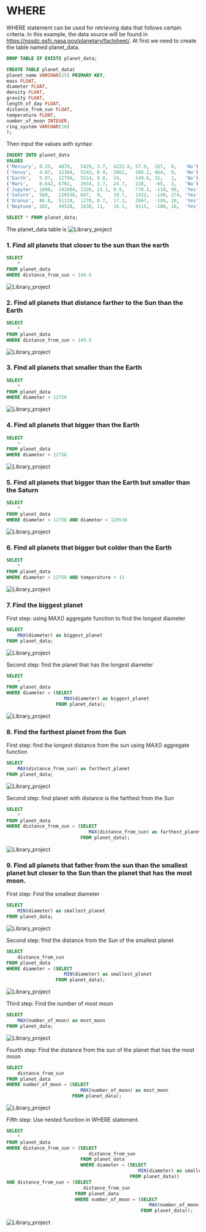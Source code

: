 # WHERE

WHERE statement can be used for retrieving data that follows certain criteria. In this example, the data source will be found in https://nssdc.gsfc.nasa.gov/planetary/factsheet/.
At first we need to create the table named planet_data.
```sql
DROP TABLE IF EXISTS planet_data;

CREATE TABLE planet_data(
planet_name VARCHAR(25) PRIMARY KEY,
mass FLOAT,
diameter FLOAT,
density FLOAT,
gravity FLOAT,
length_of_day FLOAT,
distance_from_sun FLOAT,
temperature FLOAT,
number_of_moon INTEGER,
ring_system VARCHAR(10)
);
```
Then input the values with syntax:
```sql
INSERT INTO planet_data
VALUES 
('Mercury', 0.33,  4879,   5429, 3.7,  4222.6, 57.9,  167,  0,   'No'),
('Venus',   4.87,  12104,  5243, 8.9,  2802,   108.2, 464,  0,   'No'),
('Earth',   5.97,  12756,  5514, 9.8,  24,     149.6, 15,   1,   'No'),
('Mars',    0.642, 6792,   3934, 3.7,  24.7,   228,   -65,  2,   'No'),
('Jupyter', 1898,  142984, 1326, 23.1, 9.9,    778.5, -110, 95,  'Yes'),
('Saturn',  568,   120536, 687,  9,    10.7,   1432,  -140, 274, 'Yes'),
('Uranus',  86.8,  51118,  1270, 8.7,  17.2,   2867,  -195, 28,  'Yes'),
('Neptune', 102,   49528,  1638, 11,   16.1,   4515,  -200, 16,  'Yes');

SELECT * FROM planet_data;
```
The planet_data table is
![Library_project](https://github.com/imdwipayana/PostgreSQL/blob/main/SQL%20Introduction/WHERE/image/planet_data.png)

### 1. Find all planets that closer to the sun than the earth
```sql
SELECT 
	*
FROM planet_data
WHERE distance_from_sun < 149.6
```

![Library_project](https://github.com/imdwipayana/PostgreSQL/blob/main/SQL%20Introduction/WHERE/image/number1.png)

### 2. Find all planets that distance farther to the Sun than the Earth
```sql
SELECT 
	*
FROM planet_data
WHERE distance_from_sun > 149.6
```

![Library_project](https://github.com/imdwipayana/PostgreSQL/blob/main/SQL%20Introduction/WHERE/image/number2.png)

### 3. Find all planets that smaller than the Earth
```sql
SELECT 
	*
FROM planet_data
WHERE diameter < 12756
```

![Library_project](https://github.com/imdwipayana/PostgreSQL/blob/main/SQL%20Introduction/WHERE/image/number3.png)

### 4. Find all planets that bigger than the Earth
```sql
SELECT 
	*
FROM planet_data
WHERE diameter > 12756
```

![Library_project](https://github.com/imdwipayana/PostgreSQL/blob/main/SQL%20Introduction/WHERE/image/number4.png)

### 5. Find all planets that bigger than the Earth but smaller than the Saturn
```sql
SELECT 
	*
FROM planet_data
WHERE diameter > 12756 AND diameter < 120536
```

![Library_project](https://github.com/imdwipayana/PostgreSQL/blob/main/SQL%20Introduction/WHERE/image/number5.png)

### 6. Find all planets that bigger but colder than the Earth
```sql
SELECT 
	*
FROM planet_data
WHERE diameter > 12756 AND temperature < 15
```

![Library_project](https://github.com/imdwipayana/PostgreSQL/blob/main/SQL%20Introduction/WHERE/image/number6.png)

### 7. Find the biggest planet
First step: using MAX() aggregate function to find the longest diameter
```sql
SELECT 
	MAX(diameter) as biggest_planet
FROM planet_data;
```

![Library_project](https://github.com/imdwipayana/PostgreSQL/blob/main/SQL%20Introduction/WHERE/image/number7step1.png)


Second step: find the planet that has the longest diameter
```sql
SELECT
	*
FROM planet_data
WHERE diameter = (SELECT 
                     MAX(diameter) as biggest_planet
                  FROM planet_data);
```
![Library_project](https://github.com/imdwipayana/PostgreSQL/blob/main/SQL%20Introduction/WHERE/image/number7.png)

### 8. Find the farthest planet from the Sun
First step: find the longest distance from the sun using MAX() aggregate function
```sql
SELECT 
	MAX(distance_from_sun) as farthest_planet
FROM planet_data;
```

![Library_project](https://github.com/imdwipayana/PostgreSQL/blob/main/SQL%20Introduction/WHERE/image/number8step1.png)


Second step: find planet with distance is the farthest from the Sun
```sql
SELECT
	*
FROM planet_data
WHERE distance_from_sun = (SELECT 
                              MAX(distance_from_sun) as farthest_planet
                           FROM planet_data);
```
![Library_project](https://github.com/imdwipayana/PostgreSQL/blob/main/SQL%20Introduction/WHERE/image/number8.png)

### 9. Find all planets that father from the sun than the smallest planet but closer to the Sun than the planet that has the most moon.
First step: Find the smallest diameter
```sql
SELECT 
	MIN(diameter) as smallest_planet
FROM planet_data;
```

![Library_project](https://github.com/imdwipayana/PostgreSQL/blob/main/SQL%20Introduction/WHERE/image/number9step1.png)


Second step: find the distance from the Sun of the smallest planet
```sql
SELECT
	distance_from_sun 
FROM planet_data
WHERE diameter = (SELECT 
                     MIN(diameter) as smallest_planet
                  FROM planet_data);
```
![Library_project](https://github.com/imdwipayana/PostgreSQL/blob/main/SQL%20Introduction/WHERE/image/number9step2.png)

Third step: Find the number of most moon
```sql
SELECT
	MAX(number_of_moon) as most_moon
FROM planet_data;
```

![Library_project](https://github.com/imdwipayana/PostgreSQL/blob/main/SQL%20Introduction/WHERE/image/number9step3.png)


Fourth step: Find the distance from the sun of the planet that has the most moon
```sql
SELECT
	distance_from_sun 
FROM planet_data
WHERE number_of_moon = (SELECT
                           MAX(number_of_moon) as most_moon
                        FROM planet_data);
```
![Library_project](https://github.com/imdwipayana/PostgreSQL/blob/main/SQL%20Introduction/WHERE/image/number9step4.png)

Fifth step: Use nested function in WHERE statement.
```sql
SELECT
	*
FROM planet_data
WHERE distance_from_sun > (SELECT
                              distance_from_sun 
                           FROM planet_data
                           WHERE diameter = (SELECT 
                                                MIN(diameter) as smallest_planet
                                             FROM planet_data)) 
AND distance_from_sun < (SELECT
	                        distance_from_sun 
                         FROM planet_data
                         WHERE number_of_moon = (SELECT
                                                    MAX(number_of_moon) as most_moon
                                                 FROM planet_data));
```

![Library_project](https://github.com/imdwipayana/PostgreSQL/blob/main/SQL%20Introduction/WHERE/image/number9.png)
